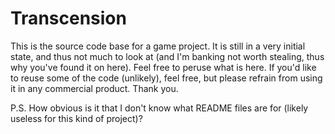 Transcension
============
This is the source code base for a game project. It is still in a very initial state, and thus not much to look at (and I'm banking not worth stealing, thus why you've found it on here). Feel free to peruse what is here. If you'd like to reuse some of the code (unlikely), feel free, but please refrain from using it in any commercial product. 
Thank you.

P.S. How obvious is it that I don't know what README files are for (likely useless for this kind of project)?
